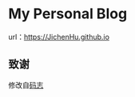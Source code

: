 # My Personal Blog

url：<https://JichenHu.github.io>

## 致谢
修改自[码志](https://github.com/mzlogin/mzlogin.github.io)
